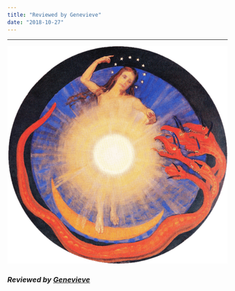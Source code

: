 ```yaml
---
title: "Reviewed by Genevieve"
date: "2018-10-27"
---
```


* * *

![](images/voidmom.png)

### _Reviewed by [Genevieve](http://www.eveningoflight.nl/category/muses/voidassembly_progenitrix_v%e2%88%9e/)_
